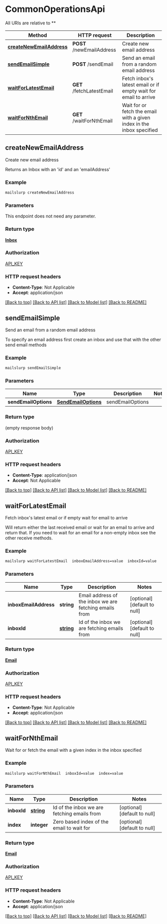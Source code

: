 # CommonOperationsApi

All URIs are relative to **

Method | HTTP request | Description
------------- | ------------- | -------------
[**createNewEmailAddress**](CommonOperationsApi.md#createNewEmailAddress) | **POST** /newEmailAddress | Create new email address
[**sendEmailSimple**](CommonOperationsApi.md#sendEmailSimple) | **POST** /sendEmail | Send an email from a random email address
[**waitForLatestEmail**](CommonOperationsApi.md#waitForLatestEmail) | **GET** /fetchLatestEmail | Fetch inbox&#39;s latest email or if empty wait for email to arrive
[**waitForNthEmail**](CommonOperationsApi.md#waitForNthEmail) | **GET** /waitForNthEmail | Wait for or fetch the email with a given index in the inbox specified


## **createNewEmailAddress**

Create new email address

Returns an Inbox with an 'id' and an 'emailAddress'

### Example
```bash
mailslurp createNewEmailAddress
```

### Parameters
This endpoint does not need any parameter.

### Return type

[**Inbox**](Inbox.md)

### Authorization

[API_KEY](../README.md#API_KEY)

### HTTP request headers

 - **Content-Type**: Not Applicable
 - **Accept**: application/json

[[Back to top]](#) [[Back to API list]](../README.md#documentation-for-api-endpoints) [[Back to Model list]](../README.md#documentation-for-models) [[Back to README]](../README.md)

## **sendEmailSimple**

Send an email from a random email address

To specify an email address first create an inbox and use that with the other send email methods

### Example
```bash
mailslurp sendEmailSimple
```

### Parameters

Name | Type | Description  | Notes
------------- | ------------- | ------------- | -------------
 **sendEmailOptions** | [**SendEmailOptions**](SendEmailOptions.md) | sendEmailOptions |

### Return type

(empty response body)

### Authorization

[API_KEY](../README.md#API_KEY)

### HTTP request headers

 - **Content-Type**: application/json
 - **Accept**: Not Applicable

[[Back to top]](#) [[Back to API list]](../README.md#documentation-for-api-endpoints) [[Back to Model list]](../README.md#documentation-for-models) [[Back to README]](../README.md)

## **waitForLatestEmail**

Fetch inbox's latest email or if empty wait for email to arrive

Will return either the last received email or wait for an email to arrive and return that. If you need to wait for an email for a non-empty inbox see the other receive methods.

### Example
```bash
mailslurp waitForLatestEmail  inboxEmailAddress=value  inboxId=value
```

### Parameters

Name | Type | Description  | Notes
------------- | ------------- | ------------- | -------------
 **inboxEmailAddress** | **string** | Email address of the inbox we are fetching emails from | [optional] [default to null]
 **inboxId** | [**string**](.md) | Id of the inbox we are fetching emails from | [optional] [default to null]

### Return type

[**Email**](Email.md)

### Authorization

[API_KEY](../README.md#API_KEY)

### HTTP request headers

 - **Content-Type**: Not Applicable
 - **Accept**: application/json

[[Back to top]](#) [[Back to API list]](../README.md#documentation-for-api-endpoints) [[Back to Model list]](../README.md#documentation-for-models) [[Back to README]](../README.md)

## **waitForNthEmail**

Wait for or fetch the email with a given index in the inbox specified

### Example
```bash
mailslurp waitForNthEmail  inboxId=value  index=value
```

### Parameters

Name | Type | Description  | Notes
------------- | ------------- | ------------- | -------------
 **inboxId** | [**string**](.md) | Id of the inbox we are fetching emails from | [optional] [default to null]
 **index** | **integer** | Zero based index of the email to wait for | [optional] [default to null]

### Return type

[**Email**](Email.md)

### Authorization

[API_KEY](../README.md#API_KEY)

### HTTP request headers

 - **Content-Type**: Not Applicable
 - **Accept**: application/json

[[Back to top]](#) [[Back to API list]](../README.md#documentation-for-api-endpoints) [[Back to Model list]](../README.md#documentation-for-models) [[Back to README]](../README.md)

